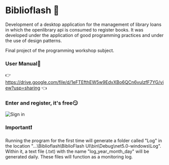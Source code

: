 # Biblioflash 🚀

Development of a desktop application for the management of library loans in which the openlibrary api is consumed to register books.
It was developed under the application of good programming practices and under the use of design patterns.

Final project of the programming workshop subject.

### User Manual:eyes:

:point_right: https://drive.google.com/file/d/1eFTEfthEW5w9EdvXBo6QCn6vulzfF7YG/view?usp=sharing :point_left:

### Enter and register, it's free:smirk:
![Sign in](https://i.imgur.com/WA46EF1.png)


### Important:exclamation:

Running the program for the first time will generate a folder called "Log" in the location "...\Biblioflash\BiblioFlash UI\bin\Debug\net5.0-windows\Log".
Within it, a text file (.txt) with the name "log_year_month_day" will be generated daily.
These files will function as a monitoring log.

